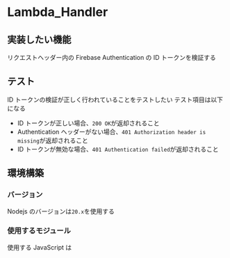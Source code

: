 # Lambda_Handler

## 実装したい機能

リクエストヘッダー内の Firebase Authentication の ID トークンを検証する

## テスト

ID トークンの検証が正しく行われていることをテストしたい
テスト項目は以下になる

- ID トークンが正しい場合、`200 OK`が返却されること
- Authentication ヘッダーがない場合、`401 Authorization header is missing`が返却されること
- ID トークンが無効な場合、`401 Authentication failed`が返却されること

## 環境構築

### バージョン

Nodejs のバージョンは`20.x`を使用する

### 使用するモジュール

使用する JavaScript は
